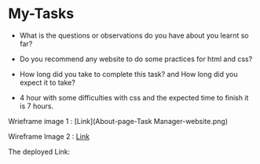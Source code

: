 # My-Tasks

- What is the questions or observations do you have about you learnt so far?
* Do you recommend any website to do some practices for html and css?

- How long did you take to complete this task? and How long did you expect it to take?
* 4 hour with some difficulties with css and the expected time to finish it is 7 hours.

Wrieframe image 1 :
[Link](About-page-Task Manager-website.png)

Wireframe Image 2 : 
[Link]()

The deployed Link:
